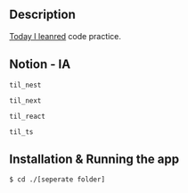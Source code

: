 ## Description

[Today I leanred](https://github.com/DosImpact/TIL_Code) code practice.

## Notion - IA

```
til_nest

til_next

til_react

til_ts

```

## Installation & Running the app

```bash
$ cd ./[seperate folder]
```
